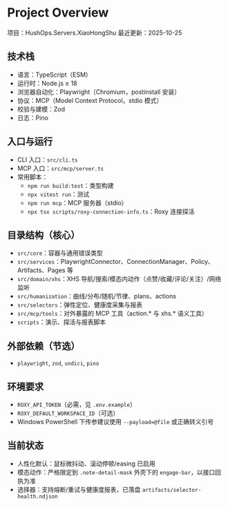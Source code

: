 # Project Overview

项目：HushOps.Servers.XiaoHongShu
最近更新：2025-10-25

## 技术栈
- 语言：TypeScript（ESM）
- 运行时：Node.js ≥ 18
- 浏览器自动化：Playwright（Chromium，postinstall 安装）
- 协议：MCP（Model Context Protocol，stdio 模式）
- 校验与建模：Zod
- 日志：Pino

## 入口与运行
- CLI 入口：`src/cli.ts`
- MCP 入口：`src/mcp/server.ts`
- 常用脚本：
  - `npm run build:test`：类型构建
  - `npx vitest run`：测试
  - `npm run mcp`：MCP 服务器（stdio）
  - `npx tsx scripts/roxy-connection-info.ts`：Roxy 连接探活

## 目录结构（核心）
- `src/core`：容器与通用错误类型
- `src/services`：PlaywrightConnector、ConnectionManager、Policy、Artifacts、Pages 等
- `src/domain/xhs`：XHS 导航/搜索/模态内动作（点赞/收藏/评论/关注）/网络监听
- `src/humanization`：曲线/分布/随机/节律、plans、actions
- `src/selectors`：弹性定位、健康度采集与报表
- `src/mcp/tools`：对外暴露的 MCP 工具（action.* 与 xhs.* 语义工具）
- `scripts`：演示、探活与报表脚本

## 外部依赖（节选）
- `playwright`, `zod`, `undici`, `pino`

## 环境要求
- `ROXY_API_TOKEN`（必需，见 `.env.example`）
- `ROXY_DEFAULT_WORKSPACE_ID`（可选）
- Windows PowerShell 下传参建议使用 `--payload=@file` 或正确转义引号

## 当前状态
- 人性化默认：鼠标微抖动、滚动停顿/easing 已启用
- 模态动作：严格限定到 `.note-detail-mask` 外壳下的 `engage-bar`，以接口回执为准
- 选择器：支持熔断/重试与健康度报表，已落盘 `artifacts/selector-health.ndjson`
